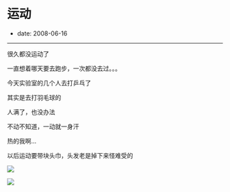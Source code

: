 # 运动

- date: 2008-06-16

--------------------------


很久都没运动了

一直想着哪天要去跑步，一次都没去过。。。

今天实验室的几个人去打乒乓了

其实是去打羽毛球的

人满了，也没办法

不动不知道，一动就一身汗

热的我啊...

以后运动要带块头巾，头发老是掉下来怪难受的

[![](http://3.bp.blogspot.com/_ixQDXDmMsfA/SFZQVm4Y4yI/AAAAAAAAAGk/2YagwoOQ8D8/s320/200806160001.jpg)](http://3.bp.blogspot.com/_ixQDXDmMsfA/SFZQVm4Y4yI/AAAAAAAAAGk/2YagwoOQ8D8/s1600-h/200806160001.jpg)

[![](http://4.bp.blogspot.com/_ixQDXDmMsfA/SFZQWFtH5GI/AAAAAAAAAGs/-NgJip58Law/s320/200806160003.jpg)](http://4.bp.blogspot.com/_ixQDXDmMsfA/SFZQWFtH5GI/AAAAAAAAAGs/-NgJip58Law/s1600-h/200806160003.jpg)
